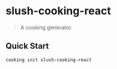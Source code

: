 # slush-cooking-react
> A cooking generator.

## Quick Start
```shell
cooking init slush-cooking-react
```
